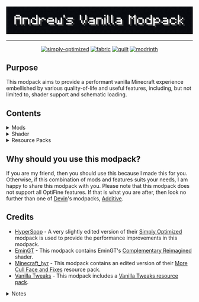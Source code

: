 <p align="center">
   <img src="https://raw.githubusercontent.com/andrwcrr/Andrews-Vanilla-Modpack/main/images/banner.png" alt="banner">
<hr>
</p>
<center>
   <p align="center"><a href="https://modrinth.com/modpack/sop"><img src="https://cdn.jsdelivr.net/npm/@intergrav/devins-badges@3/assets/cozy/built-with/simply-optimized_vector.svg" alt="simply-optimized"></a>
      <a href="https://fabricmc.net/"><img src="https://cdn.jsdelivr.net/npm/@intergrav/devins-badges@3/assets/cozy/supported/fabric_vector.svg" alt="fabric"></a>
      <a href="https://quiltmc.org/"><img alt="quilt" height="56" src="https://cdn.jsdelivr.net/npm/@intergrav/devins-badges@3/assets/cozy/supported/quilt_vector.svg"></a>
      <a href="https://modrinth.com/modpack/avm"><img alt="modrinth" height="56" src="https://cdn.jsdelivr.net/npm/@intergrav/devins-badges@3/assets/cozy/available/modrinth_vector.svg"></a>
   </p>
</center>
<h2 id="purpose">Purpose</h2>
<p>This modpack aims to provide a performant vanilla Minecraft experience embellished by various quality-of-life and useful features, including, but not limited to, shader support and schematic loading.</p>
<h2 id="contents">Contents</h2>
<details>
   <summary>Mods</summary>
   <ul>
      <li><a href="https://modrinth.com/mod/better-mount-hud">Better Mount HUD</a></li>
      <li><a href="https://modrinth.com/mod/bobby">Bobby</a></li>
      <li><a href="https://modrinth.com/mod/borderless-mining">Borderless Mining</a></li>
      <li><a href="https://modrinth.com/mod/carpet">Carpet</a></li>
      <li><a href="https://modrinth.com/mod/cloth-config">Cloth Config API</a></li>
      <li><a href="https://modrinth.com/mod/c2me-fabric">Concurrent Chunk Management Engine (Fabric)</a></li>
      <li><a href="https://modrinth.com/mod/debugify">Debugify</a></li>
      <li><a href="https://modrinth.com/mod/ebe">Enhanced Block Entities</a></li>
      <li><a href="https://modrinth.com/mod/entityculling">Entity Culling</a></li>
      <li><a href="https://modrinth.com/mod/fabric-api">Fabric API</a> (only in fabric versions)</li>
      <li><a href="https://modrinth.com/mod/fabric-language-kotlin">Fabric Language Kotlin</a> (only in fabric versions)</li>
      <li><a href="https://modrinth.com/mod/ferrite-core">FerriteCore</a></li>
      <li><a href="https://modrinth.com/mod/fix-keyboard-on-linux">Fix Keyboard on Linux</a></li>
      <li><a href="https://modrinth.com/mod/hold-that-chunk">Hold That Chunk</a></li>
      <li><a href="https://modrinth.com/mod/immediatelyfast">ImmediatelyFast</a></li>
      <li><a href="https://modrinth.com/mod/indium">Indium</a></li>
      <li><a href="https://modrinth.com/mod/inventory-profiles-next">Inventory Profiles Next</a></li>
      <li><a href="https://modrinth.com/mod/iris">Iris Shaders</a></li>
      <li><a href="https://modrinth.com/mod/krypton">Krypton</a></li>
      <li><a href="https://modrinth.com/mod/lambdynamiclights">LambDynamicLights</a></li>
      <li><a href="https://modrinth.com/mod/libipn">libIPN</a></li>
      <li><a href="https://www.curseforge.com/minecraft/mc-mods/litematica">Litematica</a></li>
      <li><a href="https://modrinth.com/mod/lithium">Lithium</a></li>
      <li><a href="https://www.curseforge.com/minecraft/mc-mods/malilib">MaLiLib</a></li>
      <li><a href="https://www.curseforge.com/minecraft/mc-mods/minihud">MiniHUD</a></li>
      <li><a href="https://modrinth.com/mod/modmenu">Mod Menu</a></li>
      <li><a href="https://modrinth.com/mod/modelfix">Model Gap Fix</a></li>
      <li><a href="https://modrinth.com/mod/modernfix">ModernFix</a></li>
      <li><a href="https://modrinth.com/mod/moreculling">More Culling</a></li>
      <li><a href="https://modrinth.com/mod/no-chat-reports">No Chat Reports</a></li>
      <li><a href="https://modrinth.com/mod/qkl">Quilt Kotlin Libraries (QKL)</a> (only in Quilt versions)</li>
      <li><a href="https://modrinth.com/mod/qsl">Quilted Fabric API (QFAPI) / Quilt Standard Libraries (QSL)</a> (only in Quilt versions)</li>
      <li><a href="https://modrinth.com/mod/reeses-sodium-options">Reese&#39;s Sodium Options</a></li>
      <li><a href="https://modrinth.com/mod/sodium">Sodium</a></li>
      <li><a href="https://modrinth.com/mod/sodium-extra">Sodium Extra</a></li>
      <li><a href="https://modrinth.com/mod/starlight">Starlight (Fabric)</a></li>
      <li><a href="https://modrinth.com/mod/threadtweak">ThreadTweak</a></li>
      <li><a href="https://www.curseforge.com/minecraft/mc-mods/tweakeroo">Tweakeroo</a></li>
      <li><a href="https://modrinth.com/mod/vmp-fabric">Very Many Players (Fabric)</a></li>
      <li><a href="https://modrinth.com/mod/world-host">World Host</a></li>
      <li><a href="https://modrinth.com/mod/yacl">YetAnotherConfigLib</a></li>
      <li><a href="https://modrinth.com/mod/yosbr">Your Options Shall Be Respected (YOSBR)</a></li>
   </ul>
</details>
<details>
   <summary>Shader</summary>
   <ul>
      <li>
         <a href="https://modrinth.com/shader/complementary-reimagined">Complementary Reimagined</a>
         <ul>
            <li>
               <details>
                  <summary><code>.minecraft\shaderpacks\ComplementaryReimagined_r2.3.zip.txt</code></summary>
                  <pre><code><span class="hljs-attr">VIGNETTE_R</span>=<span class="hljs-literal">false</span>
<span class="hljs-attr">WAVING_WATER_VERTEX</span>=<span class="hljs-literal">false</span>
<span class="hljs-attr">CLOUD_STYLE_DEFINE</span>=<span class="hljs-number">50</span>
<span class="hljs-attr">WAVING_LEAVES</span>=<span class="hljs-literal">true</span>
<span class="hljs-attr">WATER_STYLE_DEFINE</span>=<span class="hljs-number">1</span>
<span class="hljs-attr">RP_MODE</span>=<span class="hljs-number">3</span>
<span class="hljs-attr">RAIN_PUDDLES</span>=<span class="hljs-number">1</span>
<span class="hljs-attr">ENTITY_SHADOWS</span>=<span class="hljs-literal">true</span>
<span class="hljs-attr">XLIGHT_R</span>=<span class="hljs-number">2.00</span>
<span class="hljs-attr">SUN_ANGLE</span>=-<span class="hljs-number">20</span>
<span class="hljs-attr">POM</span>=<span class="hljs-literal">false</span>
<span class="hljs-attr">WATER_FOAM_I</span>=<span class="hljs-number">0</span>
<span class="hljs-attr">ATM_FOG_MULT</span>=<span class="hljs-number">0.50</span>
<span class="hljs-attr">T_VIBRANCE</span>=<span class="hljs-number">1.10</span>
<span class="hljs-attr">SHADOW_QUALITY</span>=<span class="hljs-number">1</span>
<span class="hljs-attr">PIXEL_SHADOW</span>=<span class="hljs-number">16</span>
<span class="hljs-attr">CLOUD_CLOSED_AREA_CHECK</span>=<span class="hljs-literal">false</span>
<span class="hljs-attr">WATER_CAUSTIC_STYLE_DEFINE</span>=<span class="hljs-number">1</span>
<span class="hljs-attr">XLIGHT_G</span>=<span class="hljs-number">2.00</span>
<span class="hljs-attr">XLIGHT_B</span>=<span class="hljs-number">2.00</span>
<span class="hljs-attr">BLOOM_STRENGTH</span>=<span class="hljs-number">0.027</span>
<span class="hljs-attr">WATERCOLOR_MODE</span>=<span class="hljs-number">2</span>
</code></pre>
               </details>
            </li>
         </ul>
      </li>
   </ul>
</details>
<details>
   <summary>Resource Packs</summary>
   <ul>
      <li><a href="https://modrinth.com/resourcepack/ebe-models-optimizedpack">EBE Models OptimizedPack</a></li>
      <li><a href="https://modrinth.com/resourcepack/embrace-pixels">Embrace Pixels</a></li>
      <li><a href="https://modrinth.com/resourcepack/more-cull-face-and-fixes">More Cull Face and Fixes</a></li>
      <li><a href="https://www.curseforge.com/minecraft/texture-packs/no-z-fighting">No Z-Fighting</a></li>
      <li>
         <a href="https://vanillatweaks.net/picker/resource-packs/">Vanilla Tweaks</a>
         <ul>
            <li>
               <details>
                  <summary><code>.minecraft\resourcepacks\VanillaTweaks_r355741.zip\Selected Packs.txt</code></summary>
                  <pre><code>Vanilla Tweaks Resource Pack
Version: 1.20
Packs:
NoCaveSounds
VisualWaxedCopperItems
VisualInfestedStoneItems
LowerFire
LowerShield
SmallerUtilities
JappaObserver
JappaToasts
JappaStatsIcons
JappaSpecIcons
DripleafFixBig
DripleafFixSmall
ConsistentUIFix
CactusBottomFix
BlazeFix
SlimeParticleFix
ProperBreakParticles
DoubleSlabFix
ItemHoldFix
HoeFix
</code></pre>
               </details>
            </li>
         </ul>
      </li>
   </ul>
</details>
<h2 id="why-should-you-use-this-modpack-">Why should you use this modpack?</h2>
<p>If you are my friend, then you should use this because I made this for you. Otherwise, if this combination of mods and features suits your needs, I am happy to share this modpack with you. Please note that this modpack does not support all OptiFine features. If that is what you are after, then look no further than one of <a href="https://modrinth.com/user/Devin">Devin</a>&#39;s modpacks, <a href="https://modrinth.com/modpack/additive">Additive</a>.</p>
<h2 id="credits">Credits</h2>
<ul>
   <li><a href="https://modrinth.com/user/HyperSoop">HyperSoop</a> - A very slightly edited version of their <a href="https://modrinth.com/modpack/sop">Simply Optimized</a> modpack is used to provide the performance improvements in this modpack.</li>
   <li><a href="https://modrinth.com/user/EminGT">EminGT</a> - This modpack contains EminGT&#39;s <a href="https://modrinth.com/shader/complementary-reimagined">Complementary Reimagined</a> shader.</li>
   <li><a href="https://modrinth.com/user/Minecraft_hyr">Minecraft_hyr</a> - This modpack contains an edited version of their <a href="https://modrinth.com/resourcepack/more-cull-face-and-fixes">More Cull Face and Fixes</a> resource pack.</li>
   <li><a href="https://vanillatweaks.net/">Vanilla Tweaks</a> - This modpack includes a <a href="https://vanillatweaks.net/picker/resource-packs/">Vanilla Tweaks resource pack</a>.</li>
</ul>
<details>
   <summary>Notes</summary>
   <ul>
      <li>
         <details>
            <summary>Overwritten key binds</summary>
            <ul>
               <li>
                  Minecraft options
                  <ul>
                     <li>
                        <details>
                           <summary><code>.minecraft\config\yosbr\options.txt</code></summary>
                           <pre><code>key_key.socialInteractions:key.keyboard.u
key_key.saveToolbarActivator:key.keyboard.b
key_key.advancements:key.keyboard.n
key_iris.keybind.reload:key.keyboard.p
</code></pre>
                        </details>
                     </li>
                  </ul>
               </li>
               <li>
                  <a href="https://www.curseforge.com/minecraft/mc-mods/litematica">Litematica</a>
                  <ul>
                     <li>
                        <details>
                           <summary><code>.minecraft\config\yosbr\config\litematica.json</code></summary>
                           <pre><code>{
  <span class="hljs-attr">"Hotkeys"</span>: {
    <span class="hljs-attr">"addSelectionBox"</span>: {
      <span class="hljs-attr">"keys"</span>: <span class="hljs-string">"L,A"</span>
    },
    <span class="hljs-attr">"layerModeNext"</span>: {
      <span class="hljs-attr">"keys"</span>: <span class="hljs-string">"L,PAGE_UP"</span>
    },
    <span class="hljs-attr">"layerModePrevious"</span>: {
      <span class="hljs-attr">"keys"</span>: <span class="hljs-string">"L,PAGE_DOWN"</span>
    },
    <span class="hljs-attr">"openGuiMainMenu"</span>: {
      <span class="hljs-attr">"keys"</span>: <span class="hljs-string">"L"</span>
    },
    <span class="hljs-attr">"openGuiMaterialList"</span>: {
      <span class="hljs-attr">"keys"</span>: <span class="hljs-string">"L,M"</span>
    },
    <span class="hljs-attr">"openGuiSchematicPlacements"</span>: {
      <span class="hljs-attr">"keys"</span>: <span class="hljs-string">"L,P"</span>
    },
    <span class="hljs-attr">"openGuiSchematicVerifier"</span>: {
      <span class="hljs-attr">"keys"</span>: <span class="hljs-string">"L,V"</span>
    },
    <span class="hljs-attr">"openGuiSelectionManager"</span>: {
      <span class="hljs-attr">"keys"</span>: <span class="hljs-string">"L,S"</span>
    },
    <span class="hljs-attr">"openGuiSettings"</span>: {
      <span class="hljs-attr">"keys"</span>: <span class="hljs-string">"L,C"</span>
    },
    <span class="hljs-attr">"pickBlockToggle"</span>: {
      <span class="hljs-attr">"keys"</span>: <span class="hljs-string">"L,BUTTON_3"</span>
    },
    <span class="hljs-attr">"rerenderSchematic"</span>: {
      <span class="hljs-attr">"keys"</span>: <span class="hljs-string">"F3,L"</span>
    },
    <span class="hljs-attr">"selectionModeCycle"</span>: {
      <span class="hljs-attr">"keys"</span>: <span class="hljs-string">"LEFT_CONTROL,L"</span>
    },
    <span class="hljs-attr">"toggleAllRendering"</span>: {
      <span class="hljs-attr">"keys"</span>: <span class="hljs-string">"L,R"</span>
    },
    <span class="hljs-attr">"toggleSchematicRendering"</span>: {
      <span class="hljs-attr">"keys"</span>: <span class="hljs-string">"L,G"</span>
    },
    <span class="hljs-attr">"toolEnabledToggle"</span>: {
      <span class="hljs-attr">"keys"</span>: <span class="hljs-string">"L,T"</span>
    }
  }
}
</code></pre>
                        </details>
                     </li>
                  </ul>
               <li>
                  <a href="https://www.curseforge.com/minecraft/mc-mods/malilib">MaLiLib</a>
                  <ul>
                     <li>
                        <details>
                           <summary><code>.minecraft\config\yosbr\config\malilib.json</code></summary>
                           <pre><code>{
  <span class="hljs-attr">"Generic"</span>: {
    <span class="hljs-attr">"openGuiConfigs"</span>: {
      <span class="hljs-attr">"keys"</span>: <span class="hljs-string">"G,C"</span>
    }
  }
}
</code></pre>
                        </details>
                     </li>
                  </ul>
               <li>
                  <a href="https://www.curseforge.com/minecraft/mc-mods/minihud">MiniHUD</a>
                  <ul>
                     <li>
                        <details>
                           <summary><code>.minecraft\config\yosbr\config\minihud.json</code></summary>
                           <pre><code>{
  <span class="hljs-attr">"RendererHotkeys"</span>: {
    <span class="hljs-attr">"overlayLightLevel"</span>: {
      <span class="hljs-attr">"keys"</span>: <span class="hljs-string">"LEFT_CONTROL,L"</span>
    }
  }
}
</code></pre>
                        </details>
                     </li>
                  </ul>
               <li>
                  <a href="https://www.curseforge.com/minecraft/mc-mods/tweakeroo">Tweakeroo</a>
                  <ul>
                     <li>
                        <details>
                           <summary><code>.minecraft\config\yosbr\config\tweakeroo.json</code></summary>
                           <pre><code>{
  <span class="hljs-attr">"GenericHotkeys"</span>: {
    <span class="hljs-attr">"zoomActivate"</span>: {
      <span class="hljs-attr">"keys"</span>: <span class="hljs-string">"C"</span>
    }
  },
  <span class="hljs-attr">"TweakHotkeys"</span>: {
    <span class="hljs-attr">"tweakFreeCamera"</span>: {
      <span class="hljs-attr">"keys"</span>: <span class="hljs-string">"LEFT_CONTROL,F"</span>
    },
    <span class="hljs-attr">"tweakGammaOverride"</span>: {
      <span class="hljs-attr">"keys"</span>: <span class="hljs-string">"LEFT_CONTROL,G"</span>
    },
    <span class="hljs-attr">"tweakHoldUse"</span>: {
      <span class="hljs-attr">"keys"</span>: <span class="hljs-string">"LEFT_CONTROL,H,U"</span>
    },
    <span class="hljs-attr">"tweakPeriodicAttack"</span>: {
      <span class="hljs-attr">"keys"</span>: <span class="hljs-string">"LEFT_CONTROL,P,A"</span>
    }
  }
}
</code></pre>
                        </details>
                     </li>
                  </ul>
            </ul>
         </details>
      </li>
      <li>
         <details>
            <summary>Versioning</summary>
            <p>The versioning for this modpack is in the form <code>mod loader-minecraft version-modpack version</code>, where <code>modpack version</code> is in the form <code>x.y.z</code>.<br>Where:</p>
            <ul>
               <li><code>x</code> refers to a mod list revision.</li>
               <li><code>y</code> refers to a config revision.</li>
               <li><code>z</code> refers to a mod version revision.</li>
            </ul>
         </details>
      </li>
   </ul>
</details>
